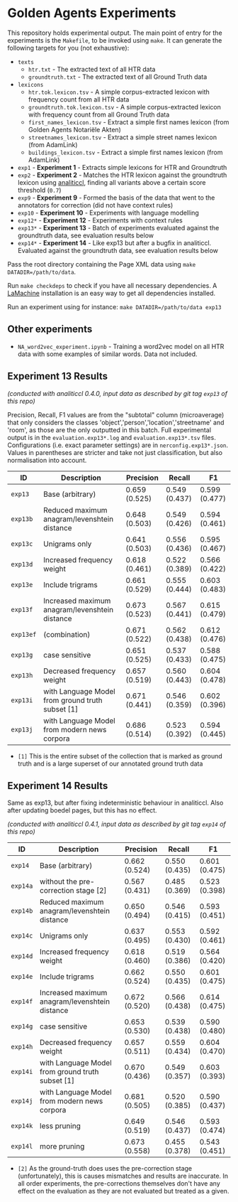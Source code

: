 # Golden Agents Experiments

This repository holds experimental output. The main point of entry for the experiments is the ``Makefile``, to be invoked using ``make``. It can generate the following targets for you (not exhaustive):

* ``texts``
    * ``htr.txt`` - The extracted text of all HTR data
    * ``groundtruth.txt`` - The extracted text of all Ground Truth data
* ``lexicons``
    * ``htr.tok.lexicon.tsv`` - A simple corpus-extracted lexicon with frequency count from all HTR data
    * ``groundtruth.tok.lexicon.tsv`` - A simple corpus-extracted lexicon with frequency count from all Ground Truth data
    * ``first_names_lexicon.tsv`` - Extract a simple first names lexicon (from Golden Agents Notariële Akten)
    * ``streetnames_lexicon.tsv`` - Extract a simple street names lexicon (from AdamLink)
    * ``buildings_lexicon.tsv`` - Extract a simple first names lexicon (from AdamLink)
* ``exp1`` - **Experiment 1** - Extracts simple lexicons for HTR and Groundtruth
* ``exp2`` - **Experiment 2** - Matches the HTR lexicon against the groundtruth lexicon using
    [analiticcl](https://github.com/proycon/analiticcl), finding all variants above a
    certain score threshold (``0.7``)
* ``exp9`` - **Experiment 9** - Formed the basis of the data that went to the annotators for correction (did not have context rules) 
* ``exp10`` - **Experiment 10** - Experiments with language modelling
* ``exp12*`` - **Experiment 12** - Experiments with context rules 
* ``exp13*`` - **Experiment 13** - Batch of experiments evaluated against the groundtruth data, see evaluation results below
* ``exp14*`` - **Experiment 14** - Like exp13 but after a bugfix in analiticcl. Evaluated against the groundtruth data, see evaluation results below


Pass the root directory containing the Page XML data using ``make DATADIR=/path/to/data``.

Run ``make checkdeps`` to check if you have all necessary dependencies. A [LaMachine](https://proycon.github.io/LaMachine) installation is an easy way to get all dependencies installed.

Run an experiment using for instance: ``make DATADIR=/path/to/data exp13``

## Other experiments

* `NA_word2vec_experiment.ipynb` - Training a word2vec model on all HTR data with some examples of similar words. Data not included.

## Experiment 13 Results

*(conducted with analiticcl 0.4.0, input data as described by git tag `exp13` of this repo)*

Precision, Recall, F1 values are from the "subtotal" column (microaverage) that only considers the classes 'object','person','location','streetname' and 'room', as those are the only outputted in this batch. 
Full experimental output is in the ``evaluation.exp13*.log`` and ``evaluation.exp13*.tsv`` files. Configurations (i.e. exact parameter settings) are in ``nerconfig.exp13*.json``.
Values in parentheses are stricter and take not just classification, but also normalisation into account.

ID        | Description                                       | Precision      | Recall        | F1
----------|---------------------------------------------------|----------------|---------------|-----
`exp13`   | Base (arbitrary)                                  | 0.659 (0.525)  | 0.549 (0.437) | 0.599 (0.477)
`exp13b`  | Reduced maximum anagram/levenshtein distance      | 0.648 (0.503)  | 0.549 (0.426) | 0.594 (0.461)
`exp13c`  | Unigrams only                                     | 0.641 (0.503)  | 0.556 (0.436) | 0.595 (0.467)
`exp13d`  | Increased frequency weight                        | 0.618 (0.461)  | 0.522 (0.389) | 0.566 (0.422)
`exp13e`  | Include trigrams                                  | 0.661 (0.529)  | 0.555 (0.444) | 0.603 (0.483)
`exp13f`  | Increased maximum anagram/levenshtein distance    | 0.673 (0.523)  | 0.567 (0.441) | 0.615 (0.479) 
`exp13ef` | (combination)                                     | 0.671 (0.522)  | 0.562 (0.438) | 0.612 (0.476) 
`exp13g`  | case sensitive                                    | 0.651 (0.525)  | 0.537 (0.433) | 0.588 (0.475) 
`exp13h`  | Decreased frequency weight                        | 0.657 (0.519)  | 0.560 (0.443) | 0.604 (0.478)
`exp13i`  | with Language Model from ground truth subset [1]  | 0.671 (0.441)  | 0.546 (0.359) | 0.602 (0.396)
`exp13j`  | with Language Model from modern news corpora      | 0.686 (0.514)  | 0.523 (0.392) | 0.594 (0.445) 


* ``[1]`` This is the entire subset of the collection that is marked as ground truth and is a large superset of our annotated ground truth data

## Experiment 14 Results

Same as exp13, but after fixing indeterministic behaviour in analiticcl. Also after updating boedel pages, but this has no effect.

*(conducted with analiticcl 0.4.1, input data as described by git tag `exp14` of this repo)*

ID        | Description                                       | Precision      | Recall        | F1
----------|---------------------------------------------------|----------------|---------------|-----
`exp14`   | Base (arbitrary)                                  | 0.662 (0.524) | 0.550 (0.435)  | 0.601 (0.475)
`exp14a`  | without the pre-correction stage [2]              | 0.567 (0.431) | 0.485 (0.369)  | 0.523 (0.398)
`exp14b`  | Reduced maximum anagram/levenshtein distance      | 0.650 (0.494) | 0.546 (0.415)  | 0.593 (0.451) 
`exp14c`  | Unigrams only                                     | 0.637 (0.495) | 0.553 (0.430)  | 0.592 (0.461)
`exp14d`  | Increased frequency weight                        | 0.618 (0.460) | 0.519 (0.386)  | 0.564 (0.420)
`exp14e`  | Include trigrams                                  | 0.662 (0.524) | 0.550 (0.435)  | 0.601 (0.475)
`exp14f`  | Increased maximum anagram/levenshtein distance    | 0.672 (0.520) | 0.566 (0.438)  | 0.614 (0.475)
`exp14g`  | case sensitive                                    | 0.653 (0.530) | 0.539 (0.438)  | 0.590 (0.480)
`exp14h`  | Decreased frequency weight                        | 0.657 (0.511) | 0.559 (0.434)  | 0.604 (0.470)
`exp14i`  | with Language Model from ground truth subset [1]  | 0.670 (0.436) | 0.549 (0.357)  | 0.603 (0.393) 
`exp14j`  | with Language Model from modern news corpora      | 0.681 (0.505) | 0.520 (0.385)  | 0.590 (0.437)
`exp14k`  | less pruning                                      | 0.649 (0.519) | 0.546 (0.437)  | 0.593 (0.474) 
`exp14l`  | more pruning                                      | 0.673 (0.558) | 0.455 (0.378)  | 0.543 (0.451)

* ``[2]`` As the ground-truth does uses the pre-correction stage (unfortunately), this is causes mismatches and results are inaccurate. In all order experiments, the pre-corrections themselves don't have any effect on the evaluation as they are not evaluated but treated as a given.

